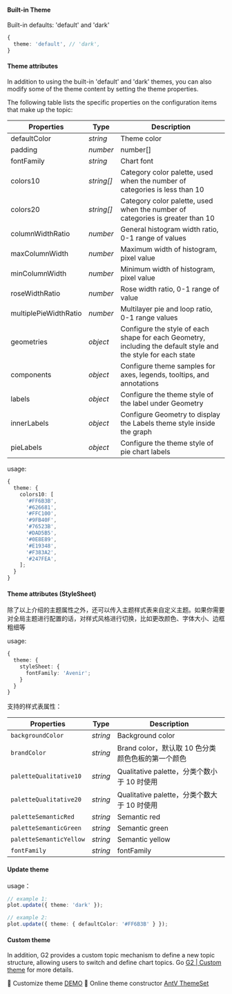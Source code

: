 #### Built-in Theme

Built-in defaults: 'default' and 'dark'

```ts
{
  theme: 'default', // 'dark',
}
```

#### Theme attributes

In addition to using the built-in 'default' and 'dark' themes, you can also modify some of the theme content by setting the theme properties.

The following table lists the specific properties on the configuration items that make up the topic:

| **Properties**        | **Type**   | **Description**                                                                                               |
| --------------------- | ---------- | ------------------------------------------------------------------------------------------------------------- |
| defaultColor          | _string_   | Theme color                                                                                                   |
| padding               | _number_   | number[]                                                                                                      |
| fontFamily            | _string_   | Chart font                                                                                                    |
| colors10              | _string[]_ | Category color palette, used when the number of categories is less than 10                                    |
| colors20              | _string[]_ | Category color palette, used when the number of categories is greater than 10                                 |
| columnWidthRatio      | _number_   | General histogram width ratio, 0-1 range of values                                                            |
| maxColumnWidth        | _number_   | Maximum width of histogram, pixel value                                                                       |
| minColumnWidth        | _number_   | Minimum width of histogram, pixel value                                                                       |
| roseWidthRatio        | _number_   | Rose width ratio, 0-1 range of value                                                                          |
| multiplePieWidthRatio | _number_   | Multilayer pie and loop ratio, 0-1 range values                                                               |
| geometries            | _object_   | Configure the style of each shape for each Geometry, including the default style and the style for each state |
| components            | _object_   | Configure theme samples for axes, legends, tooltips, and annotations                                          |
| labels                | _object_   | Configure the theme style of the label under Geometry                                                         |
| innerLabels           | _object_   | Configure Geometry to display the Labels theme style inside the graph                                         |
| pieLabels             | _object_   | Configure the theme style of pie chart labels                                                                 |

usage:

```ts
{
  theme: {
    colors10: [
      '#FF6B3B',
      '#626681',
      '#FFC100',
      '#9FB40F',
      '#76523B',
      '#DAD5B5',
      '#0E8E89',
      '#E19348',
      '#F383A2',
      '#247FEA',
    ];
  }
}
```

#### Theme attributes (StyleSheet)

除了以上介绍的主题属性之外，还可以传入主题样式表来自定义主题。如果你需要对全局主题进行配置的话，对样式风格进行切换，比如更改颜色、字体大小、边框粗细等

usage:

```ts
{
  theme: {
    styleSheet: {
      fontFamily: 'Avenir';
    }
  }
}
```

支持的样式表属性：

| **Properties**          | **Type** | **Description**                                   |
| ----------------------- | -------- | ------------------------------------------------- |
| `backgroundColor`       | _string_ | Background color                                  |
| `brandColor`            | _string_ | Brand color，默认取 10 色分类颜色色板的第一个颜色 |
| `paletteQualitative10`  | _string_ | Qualitative palette，分类个数小于 10 时使用       |
| `paletteQualitative20`  | _string_ | Qualitative palette，分类个数大于 10 时使用       |
| `paletteSemanticRed`    | _string_ | Semantic red                                      |
| `paletteSemanticGreen`  | _string_ | Semantic green                                    |
| `paletteSemanticYellow` | _string_ | Semantic yellow                                   |
| `fontFamily`            | _string_ | fontFamily                                        |

#### Update theme

usage：

```ts
// example 1:
plot.update({ theme: 'dark' });

// example 2:
plot.update({ theme: { defaultColor: '#FF6B3B' } });
```

#### Custom theme

In addition, G2 provides a custom topic mechanism to define a new topic structure, allowing users to switch and define chart topics. Go [G2 | Custom theme](https://g2.antv.vision/en/docs/api/advanced/register-theme) for more details.

<playground path="general/theme/demo/register-theme.ts" rid="rect-register-theme"></playground>

🌰 Customize theme [DEMO](/zh/examples/general/theme#register-theme) 
💄 Online theme constructor [AntV ThemeSet](https://theme-set.antv.vision)

